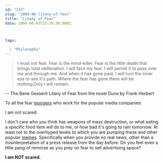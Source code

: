 ```yaml
---
id: "115"
slug: "2004-06-litany-of-fear"
title: "Litany of Fear"
date: 2004-06-03T15:29:38.000Z



tags:

  - "Philosophy"
---
```

<div class="sqs-html-content">
  <blockquote><p>I must not fear.  Fear is the mind-killer.  Fear is the little death that brings total obliteration.  I will face my fear.  I will permit it to pass over me and through me.  And when it has gone past, I will turn the inner eye to see it's path.  Where the fear has gone there will be nothing.Only I will remain.</p>
</blockquote>
<p>-- The Bene Gesserit Litany of Fear from the novel Dune by Frank Herbert</p>
<p>To all the fear <a href="http://dictionary.reference.com/search?q=monger">mongers</a> who work for the popular media companies:</p>
<p>I am not scared.</p>
<p>I don't care who you think has weapons of mass destruction, or what eating a specific food item will do to me, or how bad it's going to rain tomorrow.  At least not to the overhyped levels to which you are pumping these and other popular <a href="http://en.wikipedia.org/wiki/Meme">memes</a>.  Specifically when you provide no real news, other than a misinterpretation of a press release from the day before.  Do you feel even a little pang of remorse as you prey on fear to sell advertising space?</p>
<p><b>I am NOT scared.</b></p>
</div>
